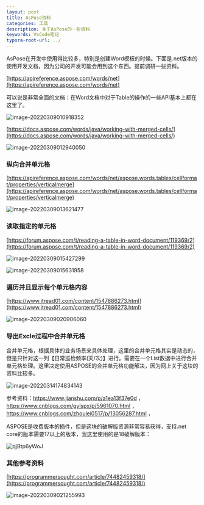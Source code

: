 ```yaml
---
layout: post
title: AsPose资料
categories: 工具
description: 关于AsPose的一些资料
keywords: VsCode笔记
typora-root-url: ../
---
```

AsPose在开发中使用得比较多，特别是创建Word模板的时候。下面是.net版本的使用开发文档，因为公司的开发可能会用到这个东西。提前调研一些资料。

[https://apireference.aspose.com/words/net](https://apireference.aspose.com/words/net)

可以说是非常全面的文档：在Word文档中对于Table的操作的一些API基本上都在这里了。

![image-20220309010918352](/images/posts/image-20220309010918352.png)



[https://docs.aspose.com/words/java/working-with-merged-cells/](https://docs.aspose.com/words/java/working-with-merged-cells/)

![image-20220309012940050](/images/posts/image-20220309012940050.png)

### 纵向合并单元格

[https://apireference.aspose.com/words/net/aspose.words.tables/cellformat/properties/verticalmerge](https://apireference.aspose.com/words/net/aspose.words.tables/cellformat/properties/verticalmerge)

![image-20220309013621477](/images/posts/image-20220309013621477.png)



### 读取指定的单元格

[https://forum.aspose.com/t/reading-a-table-in-word-document/119369/2](https://forum.aspose.com/t/reading-a-table-in-word-document/119369/2)

![image-20220309015427299](/images/posts/image-20220309015427299.png)

![image-20220309015631958](/images/posts/image-20220309015631958.png)



### 遍历并且显示每个单元格内容

[https://www.itread01.com/content/1547886273.html](https://www.itread01.com/content/1547886273.html)

![image-20220309020906060](/images/posts/image-20220309020906060.png)



### 导出Excle过程中合并单元格

合并单元格，根据具体的业务场景来具体处理，这里的合并单元格其实是动态的，但是只针对这一列【日常巡检频率(天/次)】进行。需要在一个List数据中进行合并单元格处理。这里决定使用ASPOSE的合并单元格功能解决，因为网上关于这块的资料比较多。

![image-20220314174834143](/images/posts/image-20220314174834143.png)

参考资料：https://www.jianshu.com/p/a1ea13f37e0d  ，  https://www.cnblogs.com/gylspx/p/5961070.html  ，https://www.cnblogs.com/zhoulei0517/p/13056287.html ，

ASPOSE是收费版本的插件，但是这块的破解版资源非常容易获得，支持.net core的版本需要17以上的版本，我这里使用的是18破解版本：

![qjBtp6yWoJ](/images/posts/qjBtp6yWoJ.png)



### 其他参考资料

[https://programmersought.com/article/74482459318/](https://programmersought.com/article/74482459318/)

![image-20220309021255993](/images/posts/image-20220309021255993.png)
